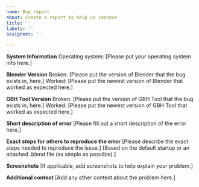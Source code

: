 ```yaml
---
name: Bug report
about: Create a report to help us improve
title: ''
labels: ''
assignees: ''

---
```


**System Information**
Operating system:  [Please put your operating system info here.]

**Blender Version**
Broken:  [Please put the version of Blender that the bug exists in, here.]
Worked: [Please put the newest version of Blender that worked as expected here.]

**GBH Tool Version**
Broken:  [Please put the version of GBH Tool that the bug exists in, here.]
Worked: [Please put the newest version of GBH Tool that worked as expected here.]

**Short description of error**
[Please fill out a short description of the error here.]

**Exact steps for others to reproduce the error**
[Please describe the exact steps needed to reproduce the issue.]
[Based on the default startup or an attached .blend file (as simple as possible).]

**Screenshots**
[If applicable, add screenshots to help explain your problem.]

**Additional context**
[Add any other context about the problem here.]
